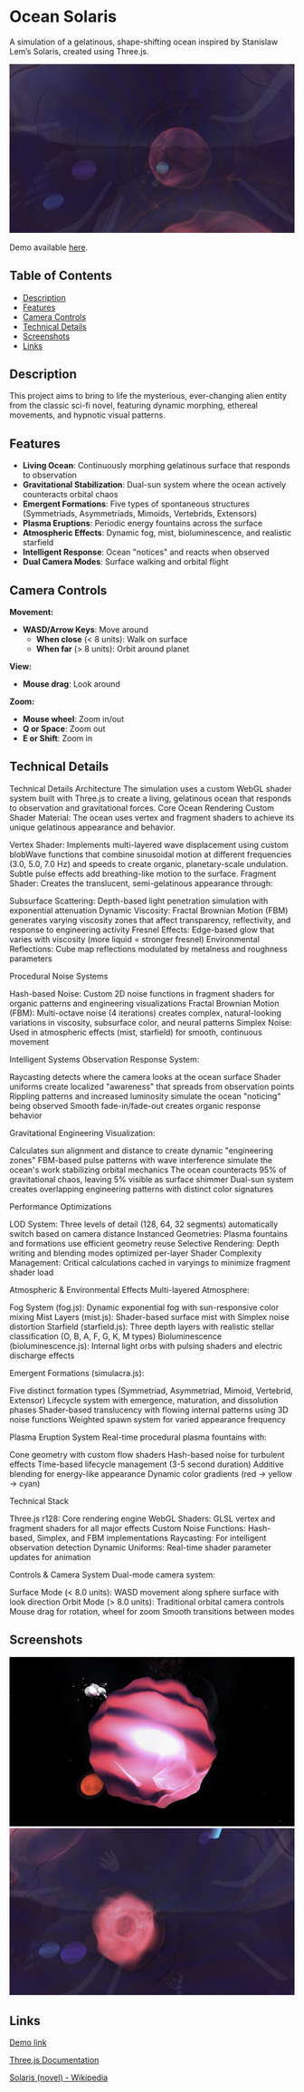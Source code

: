 # Ocean Solaris

A simulation of a gelatinous, shape-shifting ocean inspired by Stanislaw Lem’s Solaris, created using Three.js.

![Screenshot of Ocean Solaris](https://github.com/magdhamilt/ocean-solaris/blob/master/screenshots/solaris1.jpg)

Demo available [here](https://magdhamilt.github.io/ocean-solaris/).

## Table of Contents
- [Description](#description)
- [Features](#features)
- [Camera Controls](#camera-controls)
- [Technical Details](#technical-details)
- [Screenshots](#screenshots)
- [Links](#links)

## Description

This project aims to bring to life the mysterious, ever-changing alien entity from the classic sci-fi novel, featuring dynamic morphing, ethereal movements, and hypnotic visual patterns. 

## Features

- **Living Ocean**: Continuously morphing gelatinous surface that responds to observation
- **Gravitational Stabilization**: Dual-sun system where the ocean actively counteracts orbital chaos
- **Emergent Formations**: Five types of spontaneous structures (Symmetriads, Asymmetriads, Mimoids, Vertebrids, Extensors)
- **Plasma Eruptions**: Periodic energy fountains across the surface
- **Atmospheric Effects**: Dynamic fog, mist, bioluminescence, and realistic starfield
- **Intelligent Response**: Ocean "notices" and reacts when observed
- **Dual Camera Modes**: Surface walking and orbital flight

## Camera Controls

**Movement:**
- **WASD/Arrow Keys**: Move around
  - **When close** (< 8 units): Walk on surface
  - **When far** (> 8 units): Orbit around planet

**View:**
- **Mouse drag**: Look around

**Zoom:**
- **Mouse wheel**: Zoom in/out
- **Q or Space**: Zoom out
- **E or Shift**: Zoom in

## Technical Details

Technical Details
Architecture
The simulation uses a custom WebGL shader system built with Three.js to create a living, gelatinous ocean that responds to observation and gravitational forces.
Core Ocean Rendering
Custom Shader Material: The ocean uses vertex and fragment shaders to achieve its unique gelatinous appearance and behavior.

Vertex Shader: Implements multi-layered wave displacement using custom blobWave functions that combine sinusoidal motion at different frequencies (3.0, 5.0, 7.0 Hz) and speeds to create organic, planetary-scale undulation. Subtle pulse effects add breathing-like motion to the surface.
Fragment Shader: Creates the translucent, semi-gelatinous appearance through:

Subsurface Scattering: Depth-based light penetration simulation with exponential attenuation
Dynamic Viscosity: Fractal Brownian Motion (FBM) generates varying viscosity zones that affect transparency, reflectivity, and response to engineering activity
Fresnel Effects: Edge-based glow that varies with viscosity (more liquid = stronger fresnel)
Environmental Reflections: Cube map reflections modulated by metalness and roughness parameters



Procedural Noise Systems

Hash-based Noise: Custom 2D noise functions in fragment shaders for organic patterns and engineering visualizations
Fractal Brownian Motion (FBM): Multi-octave noise (4 iterations) creates complex, natural-looking variations in viscosity, subsurface color, and neural patterns
Simplex Noise: Used in atmospheric effects (mist, starfield) for smooth, continuous movement

Intelligent Systems
Observation Response System:

Raycasting detects where the camera looks at the ocean surface
Shader uniforms create localized "awareness" that spreads from observation points
Rippling patterns and increased luminosity simulate the ocean "noticing" being observed
Smooth fade-in/fade-out creates organic response behavior

Gravitational Engineering Visualization:

Calculates sun alignment and distance to create dynamic "engineering zones"
FBM-based pulse patterns with wave interference simulate the ocean's work stabilizing orbital mechanics
The ocean counteracts 95% of gravitational chaos, leaving 5% visible as surface shimmer
Dual-sun system creates overlapping engineering patterns with distinct color signatures

Performance Optimizations

LOD System: Three levels of detail (128, 64, 32 segments) automatically switch based on camera distance
Instanced Geometries: Plasma fountains and formations use efficient geometry reuse
Selective Rendering: Depth writing and blending modes optimized per-layer
Shader Complexity Management: Critical calculations cached in varyings to minimize fragment shader load

Atmospheric & Environmental Effects
Multi-layered Atmosphere:

Fog System (fog.js): Dynamic exponential fog with sun-responsive color mixing
Mist Layers (mist.js): Shader-based surface mist with Simplex noise distortion
Starfield (starfield.js): Three depth layers with realistic stellar classification (O, B, A, F, G, K, M types)
Bioluminescence (bioluminescence.js): Internal light orbs with pulsing shaders and electric discharge effects

Emergent Formations (simulacra.js):

Five distinct formation types (Symmetriad, Asymmetriad, Mimoid, Vertebrid, Extensor)
Lifecycle system with emergence, maturation, and dissolution phases
Shader-based translucency with flowing internal patterns using 3D noise functions
Weighted spawn system for varied appearance frequency

Plasma Eruption System
Real-time procedural plasma fountains with:

Cone geometry with custom flow shaders
Hash-based noise for turbulent effects
Time-based lifecycle management (3-5 second duration)
Additive blending for energy-like appearance
Dynamic color gradients (red → yellow → cyan)

Technical Stack

Three.js r128: Core rendering engine
WebGL Shaders: GLSL vertex and fragment shaders for all major effects
Custom Noise Functions: Hash-based, Simplex, and FBM implementations
Raycasting: For intelligent observation detection
Dynamic Uniforms: Real-time shader parameter updates for animation

Controls & Camera System
Dual-mode camera system:

Surface Mode (< 8.0 units): WASD movement along sphere surface with look direction
Orbit Mode (> 8.0 units): Traditional orbital camera controls
Mouse drag for rotation, wheel for zoom
Smooth transitions between modes


## Screenshots

![Screenshot of Ocean Solaris](https://github.com/magdhamilt/ocean-solaris/blob/master/screenshots/solaris2.jpg)
![Screenshot of Ocean Solaris](https://github.com/magdhamilt/ocean-solaris/blob/master/screenshots/solaris3.jpg)

## Links

[Demo link](https://magdhamilt.github.io/ocean-solaris/)

[Three.js Documentation](https://threejs.org/docs/)

[Solaris (novel) - Wikipedia](https://en.wikipedia.org/wiki/Solaris_(novel))

